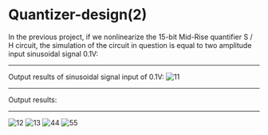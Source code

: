 # Quantizer-design(2)
In the previous project, if we nonlinearize the 15-bit Mid-Rise quantifier S / H circuit, the simulation of the circuit in question is equal to two amplitude input sinusoidal signal 0.1V:
___________________________________________________________________________________________________________
Output results of sinusoidal signal input of 0.1V:
![11](https://user-images.githubusercontent.com/72104345/164676938-efd09d80-5414-4aea-b2d8-88c5ec1e0904.JPG)
___________________________________________________________________________________________________________
Output results:
___________________________________________________________________________________________________________
![12](https://user-images.githubusercontent.com/72104345/164677940-2874f752-0ece-4e6b-91d2-aebd53ca116f.JPG)
![13](https://user-images.githubusercontent.com/72104345/164677949-fd1e164a-dfb2-4883-8a7c-9af35dde172b.JPG)
![44](https://user-images.githubusercontent.com/72104345/164677960-b51c9ff3-8ba7-40e2-99e1-d06ec9dcc0ed.JPG)
![55](https://user-images.githubusercontent.com/72104345/164677968-956264c3-476f-46e0-ab59-b4724a0aa2be.JPG)
